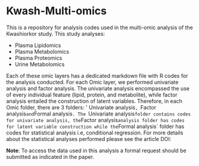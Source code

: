 # Kwash-Multi-omics
This is a repository for analysis codes used in the multi-omic analysis of the Kwashiorkor study. This study analyses:
  - Plasma Lipidomics
  - Plasma Metabolomics
  - Plasma Proteomics
  - Urine Metabolomics

Each of these omic layers has a dedicated markdown file with R codes for the analysis conducted. For each Omic layer, we performed univariate analysis and factor analysis. The univariate analysis encompassed the use of every individual feature (lipid, protein, and metabolite), while factor analysis entailed the construction of latent variables. Therefore, in each Omic folder, there are 3 folders: ' Univariate analysis`, `Factor analysis` and `Formal analysis`. The `Univariate analysis` folder contains codes for univariate analysis, the `Factor analysis` analysis folder has codes for latent variable construction while the `Formal analysis` folder has codes for statistical analysis i.e, conditional regression. For more details about the statistical analyses performed please see the article DOI: 


**Note**: To access the data used in this analysis a formal request should be submitted as indicated in the paper. 
